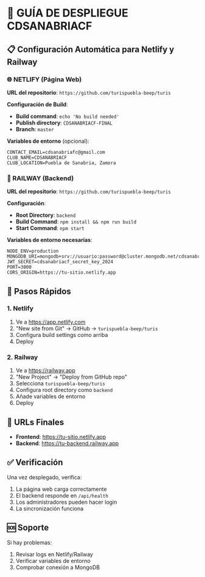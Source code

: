 # 🚀 GUÍA DE DESPLIEGUE CDSANABRIACF

## 📋 Configuración Automática para Netlify y Railway

### 🌐 NETLIFY (Página Web)

**URL del repositorio**: `https://github.com/turispuebla-beep/turis`

**Configuración de Build**:
- **Build command**: `echo 'No build needed'`
- **Publish directory**: `CDSANABRIACF-FINAL`
- **Branch**: `master`

**Variables de entorno** (opcional):
```
CONTACT_EMAIL=cdsanabriafc@gmail.com
CLUB_NAME=CDSANABRIACF
CLUB_LOCATION=Puebla de Sanabria, Zamora
```

### 🔧 RAILWAY (Backend)

**URL del repositorio**: `https://github.com/turispuebla-beep/turis`

**Configuración**:
- **Root Directory**: `backend`
- **Build Command**: `npm install && npm run build`
- **Start Command**: `npm start`

**Variables de entorno necesarias**:
```
NODE_ENV=production
MONGODB_URI=mongodb+srv://usuario:password@cluster.mongodb.net/cdsanabriacf
JWT_SECRET=cdsanabriacf_secret_key_2024
PORT=3000
CORS_ORIGIN=https://tu-sitio.netlify.app
```

## 🎯 Pasos Rápidos

### 1. Netlify
1. Ve a https://app.netlify.com
2. "New site from Git" → GitHub → `turispuebla-beep/turis`
3. Configura build settings como arriba
4. Deploy

### 2. Railway
1. Ve a https://railway.app
2. "New Project" → "Deploy from GitHub repo"
3. Selecciona `turispuebla-beep/turis`
4. Configura root directory como `backend`
5. Añade variables de entorno
6. Deploy

## 🔗 URLs Finales

- **Frontend**: https://tu-sitio.netlify.app
- **Backend**: https://tu-backend.railway.app

## ✅ Verificación

Una vez desplegado, verifica:
1. La página web carga correctamente
2. El backend responde en `/api/health`
3. Los administradores pueden hacer login
4. La sincronización funciona

## 🆘 Soporte

Si hay problemas:
1. Revisar logs en Netlify/Railway
2. Verificar variables de entorno
3. Comprobar conexión a MongoDB
